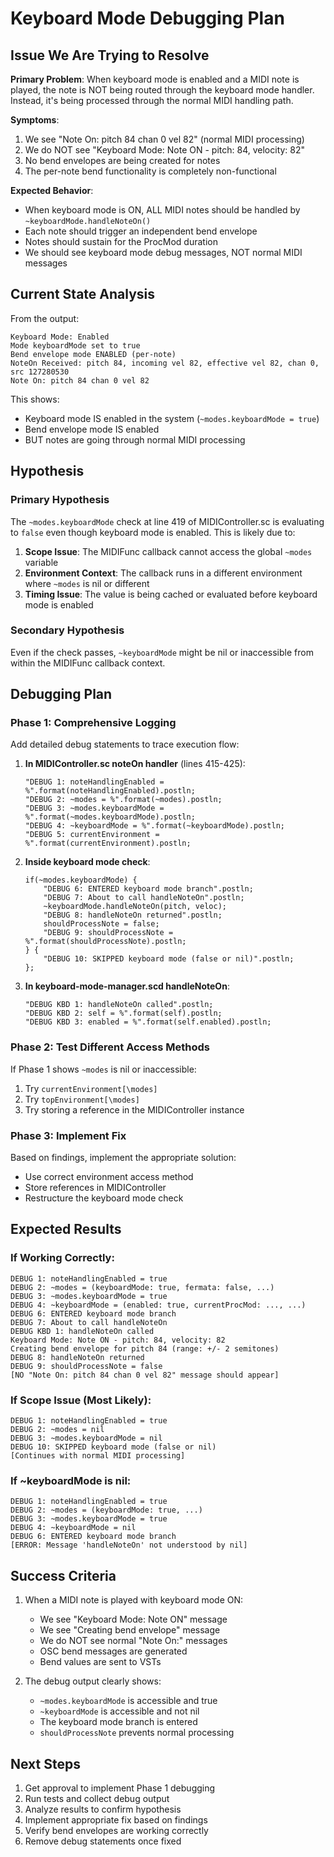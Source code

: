 # Keyboard Mode Debugging Plan

## Issue We Are Trying to Resolve

**Primary Problem**: When keyboard mode is enabled and a MIDI note is played, the note is NOT being routed through the keyboard mode handler. Instead, it's being processed through the normal MIDI handling path.

**Symptoms**:
1. We see "Note On: pitch 84 chan 0 vel 82" (normal MIDI processing)
2. We do NOT see "Keyboard Mode: Note ON - pitch: 84, velocity: 82" 
3. No bend envelopes are being created for notes
4. The per-note bend functionality is completely non-functional

**Expected Behavior**:
- When keyboard mode is ON, ALL MIDI notes should be handled by `~keyboardMode.handleNoteOn()`
- Each note should trigger an independent bend envelope
- Notes should sustain for the ProcMod duration
- We should see keyboard mode debug messages, NOT normal MIDI messages

## Current State Analysis

From the output:
```
Keyboard Mode: Enabled
Mode keyboardMode set to true
Bend envelope mode ENABLED (per-note)
NoteOn Received: pitch 84, incoming vel 82, effective vel 82, chan 0, src 127280530
Note On: pitch 84 chan 0 vel 82
```

This shows:
- Keyboard mode IS enabled in the system (`~modes.keyboardMode = true`)
- Bend envelope mode IS enabled
- BUT notes are going through normal MIDI processing

## Hypothesis

### Primary Hypothesis
The `~modes.keyboardMode` check at line 419 of MIDIController.sc is evaluating to `false` even though keyboard mode is enabled. This is likely due to:

1. **Scope Issue**: The MIDIFunc callback cannot access the global `~modes` variable
2. **Environment Context**: The callback runs in a different environment where `~modes` is nil or different
3. **Timing Issue**: The value is being cached or evaluated before keyboard mode is enabled

### Secondary Hypothesis
Even if the check passes, `~keyboardMode` might be nil or inaccessible from within the MIDIFunc callback context.

## Debugging Plan

### Phase 1: Comprehensive Logging
Add detailed debug statements to trace execution flow:

1. **In MIDIController.sc noteOn handler** (lines 415-425):
   ```supercollider
   "DEBUG 1: noteHandlingEnabled = %".format(noteHandlingEnabled).postln;
   "DEBUG 2: ~modes = %".format(~modes).postln;
   "DEBUG 3: ~modes.keyboardMode = %".format(~modes.keyboardMode).postln;
   "DEBUG 4: ~keyboardMode = %".format(~keyboardMode).postln;
   "DEBUG 5: currentEnvironment = %".format(currentEnvironment).postln;
   ```

2. **Inside keyboard mode check**:
   ```supercollider
   if(~modes.keyboardMode) {
       "DEBUG 6: ENTERED keyboard mode branch".postln;
       "DEBUG 7: About to call handleNoteOn".postln;
       ~keyboardMode.handleNoteOn(pitch, veloc);
       "DEBUG 8: handleNoteOn returned".postln;
       shouldProcessNote = false;
       "DEBUG 9: shouldProcessNote = %".format(shouldProcessNote).postln;
   } {
       "DEBUG 10: SKIPPED keyboard mode (false or nil)".postln;
   };
   ```

3. **In keyboard-mode-manager.scd handleNoteOn**:
   ```supercollider
   "DEBUG KBD 1: handleNoteOn called".postln;
   "DEBUG KBD 2: self = %".format(self).postln;
   "DEBUG KBD 3: enabled = %".format(self.enabled).postln;
   ```

### Phase 2: Test Different Access Methods
If Phase 1 shows `~modes` is nil or inaccessible:

1. Try `currentEnvironment[\modes]`
2. Try `topEnvironment[\modes]`
3. Try storing a reference in the MIDIController instance

### Phase 3: Implement Fix
Based on findings, implement the appropriate solution:
- Use correct environment access method
- Store references in MIDIController
- Restructure the keyboard mode check

## Expected Results

### If Working Correctly:
```
DEBUG 1: noteHandlingEnabled = true
DEBUG 2: ~modes = (keyboardMode: true, fermata: false, ...)
DEBUG 3: ~modes.keyboardMode = true
DEBUG 4: ~keyboardMode = (enabled: true, currentProcMod: ..., ...)
DEBUG 6: ENTERED keyboard mode branch
DEBUG 7: About to call handleNoteOn
DEBUG KBD 1: handleNoteOn called
Keyboard Mode: Note ON - pitch: 84, velocity: 82
Creating bend envelope for pitch 84 (range: +/- 2 semitones)
DEBUG 8: handleNoteOn returned
DEBUG 9: shouldProcessNote = false
[NO "Note On: pitch 84 chan 0 vel 82" message should appear]
```

### If Scope Issue (Most Likely):
```
DEBUG 1: noteHandlingEnabled = true
DEBUG 2: ~modes = nil
DEBUG 3: ~modes.keyboardMode = nil
DEBUG 10: SKIPPED keyboard mode (false or nil)
[Continues with normal MIDI processing]
```

### If ~keyboardMode is nil:
```
DEBUG 1: noteHandlingEnabled = true
DEBUG 2: ~modes = (keyboardMode: true, ...)
DEBUG 3: ~modes.keyboardMode = true
DEBUG 4: ~keyboardMode = nil
DEBUG 6: ENTERED keyboard mode branch
[ERROR: Message 'handleNoteOn' not understood by nil]
```

## Success Criteria

1. When a MIDI note is played with keyboard mode ON:
   - We see "Keyboard Mode: Note ON" message
   - We see "Creating bend envelope" message
   - We do NOT see normal "Note On:" messages
   - OSC bend messages are generated
   - Bend values are sent to VSTs

2. The debug output clearly shows:
   - `~modes.keyboardMode` is accessible and true
   - `~keyboardMode` is accessible and not nil
   - The keyboard mode branch is entered
   - `shouldProcessNote` prevents normal processing

## Next Steps

1. Get approval to implement Phase 1 debugging
2. Run tests and collect debug output
3. Analyze results to confirm hypothesis
4. Implement appropriate fix based on findings
5. Verify bend envelopes are working correctly
6. Remove debug statements once fixed